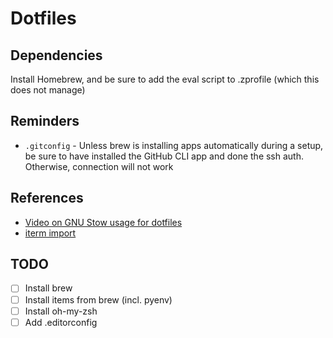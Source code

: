# Dotfiles

## Dependencies

Install Homebrew, and be sure to add the eval script to .zprofile (which this does not manage)

## Reminders

* `.gitconfig` - Unless brew is installing apps automatically during 
a setup, be sure to have installed the GitHub CLI app and done the ssh
auth. Otherwise, connection will not work

## References
* [Video on GNU Stow usage for dotfiles](https://www.youtube.com/watch?v=y6XCebnB9gs)
* [iterm import](https://stratus3d.com/blog/2015/02/28/sync-iterm2-profile-with-dotfiles-repository/)

## TODO
- [ ] Install brew
- [ ] Install items from brew (incl. pyenv)
- [ ] Install oh-my-zsh
- [ ] Add .editorconfig
